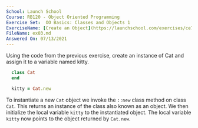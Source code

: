 ```yaml
---
School: Launch School  
Course: RB120 - Object Oriented Programming  
Exercise Set:  OO Basics: Classes and Objects 1  
ExerciseName: [Create an Object](https://launchschool.com/exercises/ce73d7fc)  
FileName: ex03.md  
Answered On: 07/13/2021  
---
```


Using the code from the previous exercise, create an instance of Cat and assign it to a variable named kitty.

```ruby
  class Cat
  end

  kitty = Cat.new
``` 
To instantiate a new `Cat` object we invoke the `::new` class method on class `Cat`. This returns an instance of the class also known as an object.  We then initialize the local variable `kitty` to the instantiated object. The local variable `kitty` now points to the object returned by `Cat.new`.